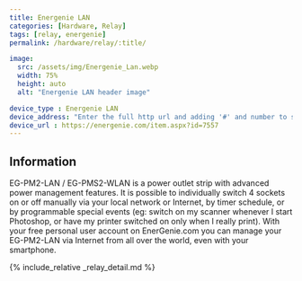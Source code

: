 ```yaml
---
title: Energenie LAN
categories: [Hardware, Relay]
tags: [relay, energenie]
permalink: /hardware/relay/:title/

image:
  src: /assets/img/Energenie_Lan.webp
  width: 75%
  height: auto
  alt: "Energenie LAN header image"

device_type : Energenie LAN
device_address: "Enter the full http url and adding '#' and number to speicfy the relay.<br />Ex: `http://[Optional_Password]@[Energenie_IP]/#2` will toggle the 2nd relay on the device."
device_url : https://energenie.com/item.aspx?id=7557
---
```

## Information
EG-PM2-LAN / EG-PMS2-WLAN is a power outlet strip with advanced power management features. It is possible to individually switch 4 sockets on or off manually via your local network or Internet, by timer schedule, or by programmable special events (eg: switch on my scanner whenever I start Photoshop, or have my printer switched on only when I really print). With your free personal user account on EnerGenie.com you can manage your EG-PM2-LAN via Internet from all over the world, even with your smartphone.

{% include_relative _relay_detail.md %}